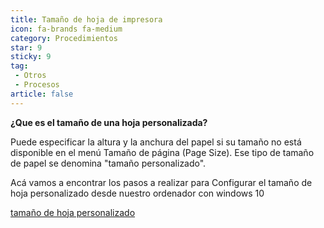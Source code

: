 ```yaml
---
title: Tamaño de hoja de impresora
icon: fa-brands fa-medium
category: Procedimientos
star: 9
sticky: 9
tag:
 - Otros
 - Procesos
article: false
---
```


**¿Que es el tamaño de una hoja personalizada?**

Puede especificar la altura y la anchura del papel si su tamaño no está disponible en el menú Tamaño de página (Page Size). Ese tipo de tamaño de papel se denomina "tamaño personalizado".

Acá vamos a encontrar los pasos a realizar para Configurar el tamaño de hoja personalizado desde nuestro ordenador con windows 10

[tamaño de hoja personalizado](./printer-sheet-size.md)


